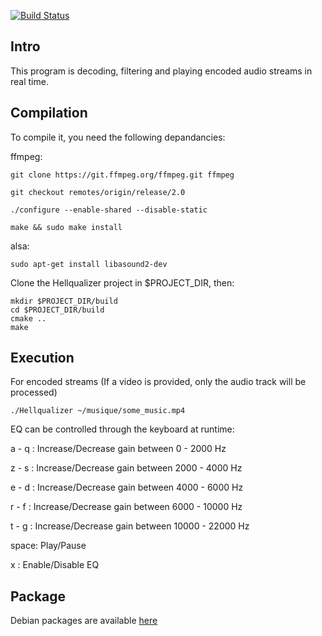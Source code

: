 [![Build Status](https://travis-ci.org/DerouineauNicolas/Hellqualizer.svg?branch=master)](https://travis-ci.org/DerouineauNicolas/Hellqualizer)

Intro
-------------------

This program is decoding, filtering and playing encoded audio streams in real time.

Compilation
-------------------

To compile it, you need the following depandancies:

ffmpeg:

	git clone https://git.ffmpeg.org/ffmpeg.git ffmpeg

	git checkout remotes/origin/release/2.0

	./configure --enable-shared --disable-static

	make && sudo make install

alsa:

	sudo apt-get install libasound2-dev

Clone the Hellqualizer project in $PROJECT_DIR, then:

	mkdir $PROJECT_DIR/build
	cd $PROJECT_DIR/build
	cmake ..
	make

Execution
-------------------
For encoded streams (If a video is provided, only the audio track will be processed)
 
	./Hellqualizer ~/musique/some_music.mp4

EQ can be controlled through the keyboard at runtime:

a - q : Increase/Decrease gain between 0 - 2000 Hz

z - s : Increase/Decrease gain between 2000 - 4000 Hz

e - d : Increase/Decrease gain between 4000 - 6000 Hz

r - f : Increase/Decrease gain between 6000 - 10000 Hz

t - g : Increase/Decrease gain between 10000 - 22000 Hz

space: Play/Pause 

x : Enable/Disable EQ

Package
-------------------
Debian packages are available [here](http://the.ndero.ovh/build/Hellqualizer/)









